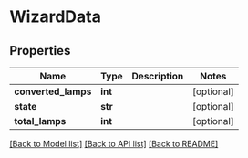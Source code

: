 # WizardData

## Properties
Name | Type | Description | Notes
------------ | ------------- | ------------- | -------------
**converted_lamps** | **int** |  | [optional] 
**state** | **str** |  | [optional] 
**total_lamps** | **int** |  | [optional] 

[[Back to Model list]](../README.md#documentation-for-models) [[Back to API list]](../README.md#documentation-for-api-endpoints) [[Back to README]](../README.md)


